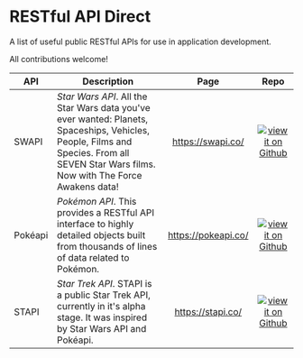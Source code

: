 # RESTful API Direct

A list of useful public RESTful APIs for use in application development.

All contributions welcome!

| API | Description | Page | Repo
| --- | ----------- | :--------: | :-: |
| SWAPI | *Star Wars API*. All the Star Wars data you've ever wanted: Planets, Spaceships, Vehicles, People, Films and Species. From all SEVEN Star Wars films. Now with The Force Awakens data! | https://swapi.co/ | [![view it on Github](https://www.codeproject.com/script/Membership/Images/octicons_github.png)](https://github.com/phalt/swapi) |
| Pokéapi | *Pokémon API*. This provides a RESTful API interface to highly detailed objects built from thousands of lines of data related to Pokémon.  | https://pokeapi.co/ |  [![view it on Github](https://www.codeproject.com/script/Membership/Images/octicons_github.png)](https://github.com/PokeAPI/pokeapi) |
| STAPI | *Star Trek API*. STAPI is a public Star Trek API, currently in it's alpha stage. It was inspired by Star Wars API and Pokéapi. | https://stapi.co/ |  [![view it on Github](https://www.codeproject.com/script/Membership/Images/octicons_github.png)](https://github.com/cezarykluczynski/stapi) |
